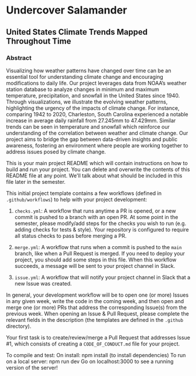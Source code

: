 # Undercover Salamander
## United States Climate Trends Mapped Throughout Time

### Abstract
Visualizing how weather patterns have changed over time can be an essential tool for understanding climate change and encouraging modifications to daily life. Our project leverages  data from NOAA’s weather station database to analyze changes in minimum and maximum temperature, precipitation, and snowfall in the United States since 1940. Through visualizations, we illustrate the evolving weather patterns, highlighting the urgency of the impacts of climate change. For instance, comparing 1942 to 2020, Charleston, South Carolina experienced a notable increase in average daily rainfall from 27.245mm to 47.429mm. Similar trends can be seen in temperature and snowfall which reinforce our understanding of the correlation between weather and climate change. Our project aims to bridge the gap between data-driven insights and public awareness, fostering an environment where people are working together to address issues posed by climate change.

This is your main project README which will contain instructions on how to build and run your project. You can delete and overwrite the contents of this README file at any point. We'll talk about what should be included in this file later in the semester.

This initial project template contains a few workflows (defined in `.github/workflows`) to help with your project development:

1. `checks.yml`: A workflow that runs anytime a PR is opened, or a new commit is pushed to a branch with an open PR. At some point in the semester, please modify/add steps for the checks you wish to run (e.g. adding checks for tests & style). Your repository is configured to require all status checks to pass before merging a PR.

2. `merge.yml`: A workflow that runs when a commit is pushed to the `main` branch, like when a Pull Request is merged. If you need to deploy your project, you should add some steps in this file. When this workflow succeeds, a message will be sent to your project channel in Slack.

3. `issue.yml`: A workflow that will notify your project channel in Slack that a new Issue was created.

In general, your development workflow will be to open one (or more) Issues in any given week, write the code in the coming week, and then open and merge one (or more) PRs that address the corresponding Issue(s) from the previous week. When opening an Issue & Pull Request, please complete the relevant fields in the description (the templates are defined in the `.github` directory).

Your first task is to create/review/merge a Pull Request that addresses Issue #1, which consists of creating a `CODE_OF_CONDUCT.md` file for your project.

To compile and test:
On install: npm install (to install dependencies)
To run on a local server: npm run dev
Go on localhost:3000 to see a running version of the server!
